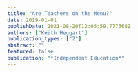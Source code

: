 ```yaml
---
title: "Are Teachers on the Menu?"
date: 2019-01-01
publishDate: 2021-08-20T12:05:59.777368Z
authors: ["Keith Heggart"]
publication_types: ["2"]
abstract: ""
featured: false
publication: "*Independent Education*"
---
```


